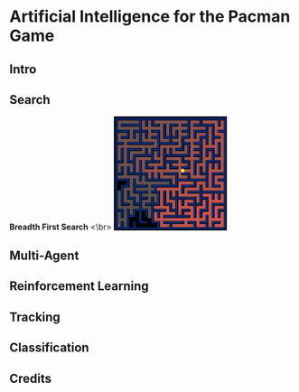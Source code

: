 # Artificial Intelligence for the Pacman Game

## Intro

## Search
**Breadth First Search**
<\br>
<img src="/search/imgs/BFS.png" alt="BFS" width="200px"/>
## Multi-Agent

## Reinforcement Learning

## Tracking

## Classification

## Credits
